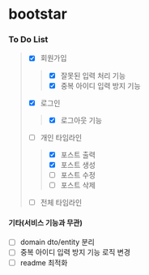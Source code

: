 # bootstar

### To Do List
>- [X] 회원가입
>> - [X] 잘못된 입력 처리 기능
>> -[X] 중복 아이디 입력 방지 기능
>- [X] 로그인
>>- [X] 로그아웃 기능
>- [ ] 개인 타임라인
>>-[X] 포스트 출력
>>-[X] 포스트 생성
>>-[ ] 포스트 수정
>>-[ ] 포스트 삭제
>- [ ] 전체 타임라인

#### 기타(서비스 기능과 무관)
- [ ] domain dto/entity 분리
- [ ] 중복 아이디 입력 방지 기능 로직 변경
- [ ] readme 최적화